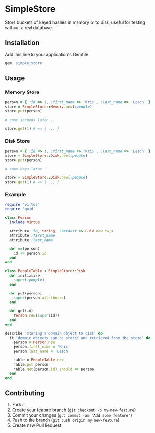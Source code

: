 # SimpleStore

Store buckets of keyed hashes in memory or to disk, useful for testing without a real database.

## Installation

Add this line to your application's Gemfile:

```ruby
gem 'simple_store'
```

## Usage

### Memory Store

```ruby
person = { :id => 1, :first_name => 'Kris', :last_name => 'Leech' }
store = SimpleStore::Memory.new(:people)
store.put(person)

# some seconds later...

store.get(1) # => { ... }
```

### Disk Store

```ruby
person = { :id => 1, :first_name => 'Kris', :last_name => 'Leech' }
store = SimpleStore::Disk.new(:people)
store.put(person)

# some days later...

store = SimpleStore::Disk.new(:people)
store.get(1) # => { ... }
```

### Example

```ruby
require 'virtus'
require 'guid'

class Person
  include Virtus

  attribute :id, String, :default => Guid.new.to_s
  attribute :first_name
  attribute :last_name

  def ==(person)
    id == person.id
  end
end

class PeopleTable < SimpleStore::Disk
  def initialize
    super(:people)
  end

  def put(person)
    super(person.attributes)
  end

  def get(id)
    Person.new(super(id))
  end
end

describe 'storing a domain object to disk' do
  it 'domain objects can be stored and retrieved from the store' do
    person = Person.new
    person.first_name = 'Kris'
    person.last_name = 'Leech'

    table = PeopleTable.new
    table.put person
    table.get(person.id).should == person
  end
end
```

## Contributing

1. Fork it
2. Create your feature branch (`git checkout -b my-new-feature`)
3. Commit your changes (`git commit -am 'Add some feature'`)
4. Push to the branch (`git push origin my-new-feature`)
5. Create new Pull Request
